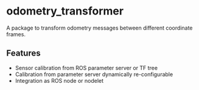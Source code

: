 # odometry_transformer
A package to transform odometry messages between different coordinate frames.

## Features
- Sensor calibration from ROS parameter server or TF tree
- Calibration from parameter server dynamically re-configurable
- Integration as ROS node or nodelet
